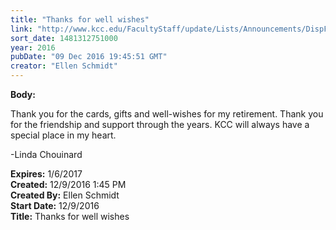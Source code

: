 ```yaml
---
title: "Thanks for well wishes"
link: "http://www.kcc.edu/FacultyStaff/update/Lists/Announcements/DispForm.aspx?ID=2347"
sort_date: 1481312751000
year: 2016
pubDate: "09 Dec 2016 19:45:51 GMT"
creator: "Ellen Schmidt"
---
```


<div><b>Body:</b> <div class="ExternalClassA7131E0EEBF14955ABB838AC91C456EE"><p>​Thank you for the cards, gifts and well-wishes for my retirement. Thank you for the friendship and support through the years. KCC will always have a special place in my heart.</p>
<p>-Linda Chouinard<br /></p></div></div>
<div><b>Expires:</b> 1/6/2017</div>
<div><b>Created:</b> 12/9/2016 1:45 PM</div>
<div><b>Created By:</b> Ellen Schmidt</div>
<div><b>Start Date:</b> 12/9/2016</div>
<div><b>Title:</b> Thanks for well wishes</div>
